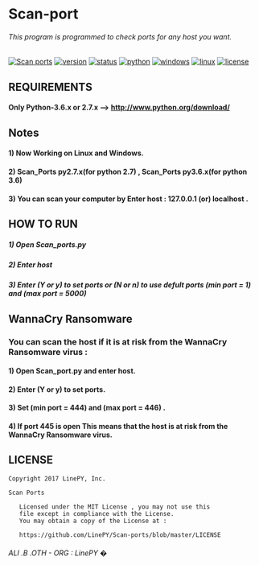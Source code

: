 # Scan-port
###### This program is programmed to check ports for any host you want.

[![Scan ports](https://img.shields.io/badge/build-passing-brightgreen.svg)]()
[![version](https://img.shields.io/badge/version-1.1.8-green.svg)]()
[![status](https://img.shields.io/badge/status-stable-brightgreen.svg)]()
[![python](https://img.shields.io/badge/python-2.7.x%20,%203.6.x-blue.svg)](http://www.python.org/download/)
[![windows](https://img.shields.io/badge/windows-tested-brightgreen.svg)]()
[![linux](https://img.shields.io/badge/linux-tested-brightgreen.svg)]()
[![license](https://img.shields.io/npm/l/express.svg)](https://github.com/LinePY/Scan-ports/blob/master/LICENSE)

## REQUIREMENTS
#### Only Python-3.6.x or 2.7.x --> http://www.python.org/download/

## Notes
#### 1) Now Working on Linux and Windows.
#### 2) Scan_Ports py2.7.x(for python 2.7) , Scan_Ports py3.6.x(for python 3.6)
#### 3) You can scan your computer by Enter host : 127.0.0.1 (or) localhost .

## HOW TO RUN 

##### 1) Open Scan_ports.py
##### 2) Enter host
##### 3) Enter (Y or y) to set ports or (N or n) to use defult ports (min port = 1) and (max port = 5000)

## WannaCry Ransomware
### You can scan the host if it is at risk from the WannaCry Ransomware virus :
#### 1) Open Scan_port.py and enter host.
#### 2) Enter (Y or y) to set ports.
#### 3) Set (min port = 444) and (max port = 446) .
#### 4) If port 445 is open This means that the host is at risk from the WannaCry Ransomware virus.

## LICENSE
```
Copyright 2017 LinePY, Inc.

Scan Ports

   Licensed under the MIT License , you may not use this
   file except in compliance with the License.
   You may obtain a copy of the License at :

   https://github.com/LinePY/Scan-ports/blob/master/LICENSE
```
###### ALI .B .OTH - ORG : LinePY �
